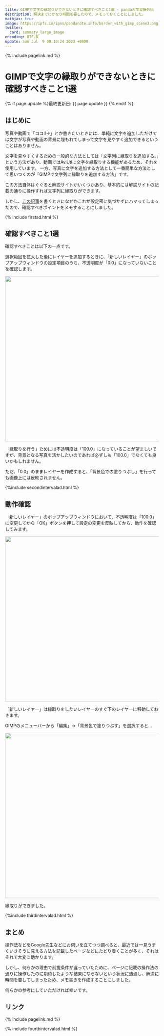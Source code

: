 ```yaml
---
title: GIMPで文字の縁取りができないときに確認すべきこと1選 - panda大学習帳外伝
description: 解決までにかなり時間を要したので、メモっておくことにしました。
mathjax: true
image: https://ipfs.io/ipns/pandanote.info/border_with_gimp_scene3.png
twitter: 
  card: summary_large_image
encoding: UTF-8
update: Sun Jul  9 00:10:24 2023 +0900
---
```

{% include pagelink.md %}
# GIMPで文字の縁取りができないときに確認すべきこと1選
{% if page.update %}最終更新日: {{ page.update }} {% endif %}
## はじめに
写真や動画で「ココ!!→」とか書きたいときには、単純に文字を追加しただけでは文字が写真や動画の背景に埋もれてしまって文字を見やすく追加できるということはありません。

文字を見やすくするための一般的な方法としては「文字列に縁取りを追加する。」という方法があり、動画ではAviUtlに文字を縁取りする機能があるため、それを使用しています。
一方、写真に文字を追加する方法として一番簡単な方法として思いつくのが「GIMPで文字列に縁取りを追加する方法」です。

この方法自体はぐぐると解説サイトがいくつかあり、基本的には解説サイトの記載の通りに操作すれば文字列に縁取りができます。

しかし、<a href="https://pandanote.info/?p=10741">この記事</a>を書くときになぜかこれが設定密に気づかずにハマってしまったので、確認すべきポイントをメモすることにしました。

{% include firstad.html %}

## 確認すべきこと1選
確認すべきことは以下の一点です。

選択範囲を拡大した後にレイヤーを追加するときに、「新しいレイヤー」のポップアップウィンドウの設定項目のうち、不透明度が「0.0」になっていないことを確認します。

<a href="https://ipfs.io/ipns/pandanote.info/border_with_gimp_scene1.png"><img width="540" src="https://ipfs.io/ipns/pandanote.info/border_with_gimp_scene1.png"/></a>

「縁取りを行う」ためには不透明度は「100.0」になっていることが望ましいですが、背景となる写真を活かしたいのであれば必ずしも「100.0」でなくても良いかもしれません。

ただ、「0.0」のままレイヤーを作成すると、「背景色での塗りつぶし」を行っても画像上には反映されません。

{%include secondintervalad.html %}

## 動作確認
「新しいレイヤー」のポップアップウィンドウにおいて、不透明度は「100.0」に変更してから「OK」ボタンを押して設定の変更を反映してから、動作を確認してみます。

<a href="https://ipfs.io/ipns/pandanote.info/border_with_gimp_scene2.png"><img width="540" src="https://ipfs.io/ipns/pandanote.info/border_with_gimp_scene2.png"/></a>

「新しいレイヤー」は縁取りをしたいレイヤーのすぐ下のレイヤーに移動しておきます。

GIMPのメニューバーから「編集」→「背景色で塗りつぶす」を選択すると…

<a href="https://ipfs.io/ipns/pandanote.info/border_with_gimp_scene3.png"><img width="540" src="https://ipfs.io/ipns/pandanote.info/border_with_gimp_scene3.png"/></a>

縁取りができました。

{%include thirdintervalad.html %}

## まとめ
操作法などをGoogle先生などにお伺いを立てつつ調べると、最近では一見うまくいきそうに見える方法を記載したページなどにたどり着くことが多く、それはそれで大変に助かります。

しかし、何らかの理由で前提条件が違っていたために、ページに記載の操作法の通りに操作したのに期待したような結果にならないという状況に遭遇し、解決に時間を要してしまったため、メモ書きを作成することにしました。

何らかの参考にしていただければ幸いです。

## リンク
{% include pagelink.md %}

{% include fourthintervalad.html %}
